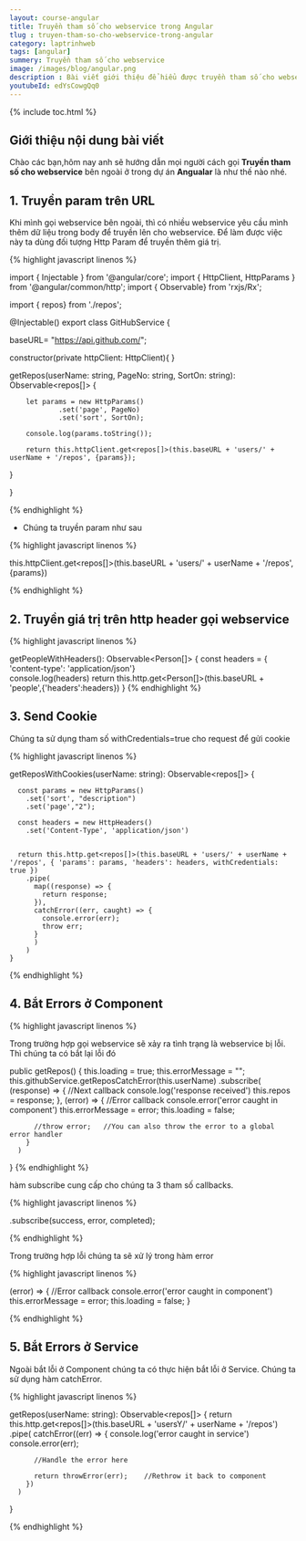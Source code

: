 ```yaml
---
layout: course-angular
title: Truyền tham số cho webservice trong Angular
tlug : truyen-tham-so-cho-webservice-trong-angular
category: laptrinhweb
tags: [angular]
summery: Truyền tham số cho webservice
image: /images/blog/angular.png
description : Bài viết giới thiệu để hiểu được truyền tham số cho webservice trong Angular là gì? Và ứng dụng của webservice trong Angular. Hướng dẫn các cách truyền tham số cho webservice như truyền param trên URL, truyền giá trị trên http header gọi webservice, cách thao tác send cookie. Đồng thời trình bày về cách làm như thế nào để bắt Errors ở component và service trong Angular.
youtubeId: edYsCowgQq0
---
```


{% include toc.html %}

## **Giới thiệu nội dung bài viết**

Chào các bạn,hôm nay anh sẽ hướng dẫn mọi người cách gọi <b>Truyền tham số cho webservice</b> bên ngoài ở trong dự án <b>Angualar</b> là như thế nào nhé.

## **1. Truyền param trên URL**

Khi mình gọi webservice bên ngoài, thì có nhiều webservice yêu cầu mình thêm dữ liệu trong body để truyền lên cho webservice. Để làm được việc này ta dùng đối tượng Http Param để truyền thêm giá trị.

{% highlight javascript linenos %}

import { Injectable } from '@angular/core';
import { HttpClient, HttpParams } from '@angular/common/http';
import { Observable} from 'rxjs/Rx';
 
import { repos} from './repos';
 
@Injectable()
export class GitHubService {
 
   baseURL= "https://api.github.com/";
 
   constructor(private httpClient: HttpClient){
   }
 
   getRepos(userName: string, PageNo: string, SortOn: string): Observable<repos[]> {
 
 
        let params = new HttpParams()
                .set('page', PageNo)
                .set('sort', SortOn);
   
        console.log(params.toString());
 
        return this.httpClient.get<repos[]>(this.baseURL + 'users/' + userName + '/repos', {params});
   }
  
}

{% endhighlight %}

- Chúng ta truyền param như sau

{% highlight javascript linenos %}

this.httpClient.get<repos[]>(this.baseURL + 'users/' + userName + '/repos', {params})

{% endhighlight %}

## **2. Truyền giá trị trên http header gọi webservice**

{% highlight javascript linenos %}

getPeopleWithHeaders(): Observable<Person[]> {
    const headers = { 'content-type': 'application/json'}  
    console.log(headers)
    return this.http.get<Person[]>(this.baseURL + 'people',{'headers':headers})
  }
{% endhighlight %}

## **3. Send Cookie**

Chúng ta sử dụng tham số withCredentials=true cho request để gửi cookie

{% highlight javascript linenos %}

getReposWithCookies(userName: string): Observable<repos[]> {
 
      const params = new HttpParams()
        .set('sort', "description")
        .set('page',"2");
  
      const headers = new HttpHeaders()
        .set('Content-Type', 'application/json')
        
  
      return this.http.get<repos[]>(this.baseURL + 'users/' + userName + '/repos', { 'params': params, 'headers': headers, withCredentials: true })
        .pipe(
          map((response) => {
            return response;
          }),
          catchError((err, caught) => {
            console.error(err);
            throw err;
          }
          )
        )
    }
 

{% endhighlight %}

## **4. Bắt Errors ở Component**

{% highlight javascript linenos %}

Trong trường hợp gọi webservice sẽ xảy ra tình trạng là webservice bị lỗi. Thì chúng ta có bắt lại lỗi đó

public getRepos() {
    this.loading = true;
    this.errorMessage = "";
    this.githubService.getReposCatchError(this.userName)
      .subscribe(
        (response) => {                           //Next callback
          console.log('response received')
          this.repos = response;
        },
        (error) => {                              //Error callback
          console.error('error caught in component')
          this.errorMessage = error;
          this.loading = false;
    
          //throw error;   //You can also throw the error to a global error handler
        }
      )
  }
{% endhighlight %}

hàm subscribe cung cấp cho chúng ta 3 tham số callbacks.

{% highlight javascript linenos %}

.subscribe(success, error, completed);

{% endhighlight %}

Trong trường hợp lỗi chúng ta sẽ xử lý trong hàm error

{% highlight javascript linenos %}

(error) => {                              //Error callback
          console.error('error caught in component')
          this.errorMessage = error;
          this.loading = false;
        }

{% endhighlight %}

## **5. Bắt Errors ở Service**

Ngoài bắt lỗi ở Component chúng ta có thực hiện bắt lỗi ở Service. Chúng ta sử dụng hàm catchError.

{% highlight javascript linenos %}

getRepos(userName: string): Observable<repos[]> {
    return this.http.get<repos[]>(this.baseURL + 'usersY/' + userName + '/repos')
      .pipe(
        catchError((err) => {
          console.log('error caught in service')
          console.error(err);
 
          //Handle the error here
 
          return throwError(err);    //Rethrow it back to component
        })
      )
  }

{% endhighlight %}














